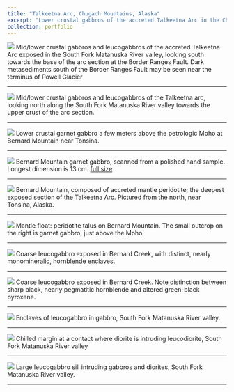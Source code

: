 ```yaml
---
title: "Talkeetna Arc, Chugach Mountains, Alaska"
excerpt: "Lower crustal gabbros of the accreted Talkeetna Arc in the Chugach Mountains, Alaska<br/><a href='/portfolio/106-talkeetna-2013/'><img src='/images/Matanuska1.jpg'></a>"
collection: portfolio
---
```


<a href='/images/Matanuska1.jpg'><img src='/images/Matanuska1.jpg'></a>
Mid/lower crustal gabbros and leucogabbros of the accreted Talkeetna Arc exposed in the South Fork Matanuska River valley, looking south towards the base of the arc section at the Border Ranges Fault. Dark metasediments south of the Border Ranges Fault may be seen near the terminus of Powell Glacier

---

<a href='/images/Matanuska2.jpg'><img src='/images/Matanuska2.jpg'></a>
Mid/lower crustal gabbros and leucogabbros of the Talkeetna arc, looking north along the South Fork Matanuska River valley towards the upper crust of the arc section.

---

<a href='/images/BernardGarnetGabbro.jpg'><img src='/images/BernardGarnetGabbro.jpg'></a>
Lower crustal garnet gabbro a few meters above the petrologic Moho at Bernard Mountain near Tonsina.

---

<a href='/images/GarnetGabbroSmall.jpg'><img src='/images/GarnetGabbroSmall.jpg'></a>
Bernard Mountain garnet gabbro, scanned from a polished hand sample. Longest dimension is 13 cm. <a href='/images/GarnetGabbro.jpg'>full size</a> 

---

<a href='/images/BernardMountain.jpg'><img src='/images/BernardMountain.jpg'></a>
Bernard Mountain, composed of accreted mantle peridotite; the deepest exposed section of the Talkeetna Arc. Pictured from the north, near Tonsina, Alaska.

---

<a href='/images/MantleTalus.jpg'><img src='/images/MantleTalus.jpg'></a>
Mantle float: peridotite talus on Bernard Mountain. The small outcrop on the right is garnet gabbro, just above the Moho

---

<a href='/images/BernardLeucogabbro1.jpg'><img src='/images/BernardLeucogabbro1.jpg'></a>
Coarse leucogabbro exposed in Bernard Creek, with distinct, nearly monomineralic, hornblende enclaves.

---

<a href='/images/BernardLeucogabbro2.jpg'><img src='/images/BernardLeucogabbro2.jpg'></a>
Coarse leucogabbro exposed in Bernard Creek. Note distinction between sharp black, nearly pegmatitic hornblende and altered green-black pyroxene.

---

<a href='/images/LeucogabbroEnclave.jpg'><img src='/images/LeucogabbroEnclave.jpg'></a>
Enclaves of leucogabbro in gabbro, South Fork Matanuska River valley.

---

<a href='/images/DioriteIntrudingLeucodiorite.jpg'><img src='/images/DioriteIntrudingLeucodiorite.jpg'></a>
Chilled margin at a contact where diorite is intruding leucodiorite, South Fork Matanuska River valley

---

<a href='/images/LeucogabbroSill.jpg'><img src='/images/LeucogabbroSill.jpg'></a>
Large leucogabbro sill intruding gabbros and diorites, South Fork Matanuska River valley.

---
